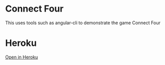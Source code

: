 # Connect Four
This uses tools such as angular-cli to demonstrate the game Connect Four

# Heroku
[Open in Heroku](https://fast-fjord-72779.herokuapp.com)

